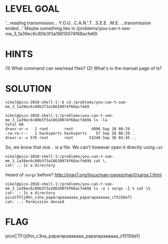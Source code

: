 # LEVEL GOAL

'...reading transmission... Y.O.U. .C.A.N.'.T. .S.E.E. .M.E.  ...transmission ended...' Maybe something lies in /problems/you-can-t-see-me_3_1a39ec6c80b3f3a18610074f68acfe69.

# HINTS

(1) What command can see/read files? (2) What's in the manual page of ls?

# SOLUTION

```
nikel@pico-2018-shell-1:~$ cd /problems/you-can-t-see-me_3_1a39ec6c80b3f3a18610074f68acfe69

nikel@pico-2018-shell-1:/problems/you-can-t-see-me_3_1a39ec6c80b3f3a18610074f68acfe69$ ls -la
total 60
drwxr-xr-x   2 root       root        4096 Sep 28 08:29 .
-rw-rw-r--   1 hacksports hacksports    57 Sep 28 08:29 .
drwxr-x--x 576 root       root       53248 Sep 30 03:45 ..
```

So, we know that one `.` is a file. We can't however open it directly using `cat`

```
nikel@pico-2018-shell-1:/problems/you-can-t-see-me_3_1a39ec6c80b3f3a18610074f68acfe69$ cat \.
cat: .: Is a directory
```

Heard of `xargs` before? http://man7.org/linux/man-pages/man1/xargs.1.html

```
nikel@pico-2018-shell-1:/problems/you-can-t-see-me_3_1a39ec6c80b3f3a18610074f68acfe69$ ls -a | xargs -I % cat \%
cat: .: Is a directory
picoCTF{j0hn_c3na_paparapaaaaaaa_paparapaaaaaa_cf5156ef}
cat: ..: Permission denied
```

# FLAG

picoCTF{j0hn_c3na_paparapaaaaaaa_paparapaaaaaa_cf5156ef}
